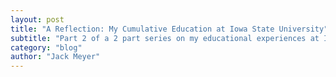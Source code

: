 ```yaml
---
layout: post
title: "A Reflection: My Cumulative Education at Iowa State University"
subtitle: "Part 2 of a 2 part series on my educational experiences at Iowa State University."
category: "blog"
author: "Jack Meyer"
---
```

<!-- Start Writing Below in Markdown -->

